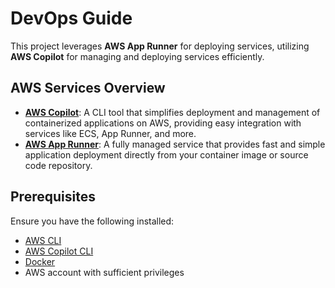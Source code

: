 
# DevOps Guide

This project leverages **AWS App Runner** for deploying services, utilizing **AWS Copilot** for managing and deploying services efficiently. 

## AWS Services Overview

- **[AWS Copilot](https://aws.github.io/copilot-cli/)**: A CLI tool that simplifies deployment and management of containerized applications on AWS, providing easy integration with services like ECS, App Runner, and more.
- **[AWS App Runner](https://docs.aws.amazon.com/apprunner/latest/dg/getting-started.html)**: A fully managed service that provides fast and simple application deployment directly from your container image or source code repository.

## Prerequisites

Ensure you have the following installed:
- [AWS CLI](https://docs.aws.amazon.com/cli/latest/userguide/install-cliv2.html)
- [AWS Copilot CLI](https://aws.github.io/copilot-cli/docs/getting-started/install/)
- [Docker](https://docs.docker.com/get-docker/)
- AWS account with sufficient privileges
